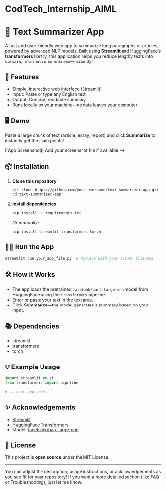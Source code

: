 # CodTech_Internship_AIML
# 🧠 Text Summarizer App

A fast and user-friendly web app to summarize long paragraphs or articles, powered by advanced NLP models. Built using **Streamlit** and HuggingFace’s **transformers** library, this application helps you reduce lengthy texts into concise, informative summaries—instantly!

## 🚀 Features

- Simple, interactive web interface (Streamlit)
- Input: Paste or type any English text
- Output: Concise, readable summary
- Runs locally on your machine—no data leaves your computer

## 🖥️ Demo

Paste a large chunk of text (article, essay, report) and click **Summarize** to instantly get the main points!

![App Screenshot]( Add your screenshot file if available -->

## 📦 Installation

1. **Clone this repository**
   ```bash
   git clone https://github.com/your-username/text-summarizer-app.git
   cd text-summarizer-app
   ```

2. **Install dependencies**
   ```bash
   pip install -r requirements.txt
   ```
   _Or manually:_
   ```bash
   pip install streamlit transformers torch
   ```

## 🏃‍♂️ Run the App

```bash
streamlit run your_app_file.py  # Replace with your actual filename
```

## 🛠️ How it Works

- The app loads the pretrained `facebook/bart-large-cnn` model from HuggingFace using the `transformers` pipeline.
- Enter or paste your text in the text area.
- Click **Summarize**—the model generates a summary based on your input.

## 📚 Dependencies

- streamlit
- transformers
- torch

## 💡 Example Usage

```python
import streamlit as st
from transformers import pipeline

# ...your app code...
```

## ✨ Acknowledgements

- [Streamlit](https://streamlit.io)
- [HuggingFace Transformers](https://huggingface.co/transformers/)
- Model: [facebook/bart-large-cnn](https://huggingface.co/facebook/bart-large-cnn)

## 📜 License

This project is **open source** under the MIT License.

***

You can adjust the description, usage instructions, or acknowledgements as you see fit for your repository! If you want a more detailed section (like FAQ or Troubleshooting), just let me know.
